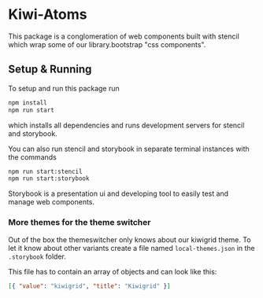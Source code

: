# Kiwi-Atoms

This package is a conglomeration of web components built with stencil which wrap some of our library.bootstrap "css components".

## Setup & Running

To setup and run this package run

```bash
npm install
npm run start
```

which installs all dependencies and runs development servers for stencil and storybook.

You can also run stencil and storybook in separate terminal instances with the commands

```bash
npm run start:stencil
npm run start:storybook
```

Storybook is a presentation ui and developing tool to easily test and manage web components.

### More themes for the theme switcher

Out of the box the themeswitcher only knows about our kiwigrid theme.
To let it know about other variants create a file named `local-themes.json` in the `.storybook` folder.

This file has to contain an array of objects and can look like this:

```json
[{ "value": "kiwigrid", "title": "Kiwigrid" }]
```

